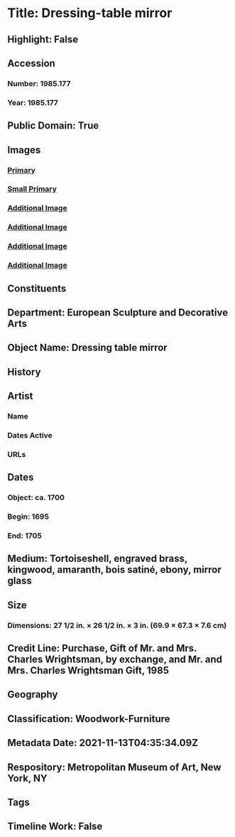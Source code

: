 # Title: Dressing-table mirror
## Highlight: False
## Accession
### Number: 1985.177
### Year: 1985.177
## Public Domain: True
## Images
### [Primary](https://images.metmuseum.org/CRDImages/es/original/DP109211.jpg)
### [Small Primary](https://images.metmuseum.org/CRDImages/es/web-large/DP109211.jpg)
### [Additional Image](https://images.metmuseum.org/CRDImages/es/original/DP109212.jpg)
### [Additional Image](https://images.metmuseum.org/CRDImages/es/original/DP109213.jpg)
### [Additional Image](https://images.metmuseum.org/CRDImages/es/original/DP109214.jpg)
### [Additional Image](https://images.metmuseum.org/CRDImages/es/original/DP109215.jpg)
## Constituents
## Department: European Sculpture and Decorative Arts
## Object Name: Dressing table mirror
## History
## Artist
### Name
### Dates Active
### URLs
## Dates
### Object: ca. 1700
### Begin: 1695
### End: 1705
## Medium: Tortoiseshell, engraved brass, kingwood, amaranth, bois satiné, ebony, mirror glass
## Size
### Dimensions: 27 1/2 in. × 26 1/2 in. × 3 in. (69.9 × 67.3 × 7.6 cm)
## Credit Line: Purchase, Gift of Mr. and Mrs. Charles Wrightsman, by exchange, and Mr. and Mrs. Charles Wrightsman Gift, 1985
## Geography
## Classification: Woodwork-Furniture
## Metadata Date: 2021-11-13T04:35:34.09Z
## Respository: Metropolitan Museum of Art, New York, NY
## Tags
## Timeline Work: False